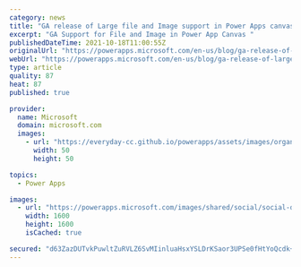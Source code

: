 ```yaml
---
category: news
title: "GA release of Large file and Image support in Power Apps canvas and UCI"
excerpt: "GA Support for File and Image in Power App Canvas "
publishedDateTime: 2021-10-18T11:00:55Z
originalUrl: "https://powerapps.microsoft.com/en-us/blog/ga-release-of-large-file-and-image-support-in-power-apps-canvas-and-uci/"
webUrl: "https://powerapps.microsoft.com/en-us/blog/ga-release-of-large-file-and-image-support-in-power-apps-canvas-and-uci/"
type: article
quality: 87
heat: 87
published: true

provider:
  name: Microsoft
  domain: microsoft.com
  images:
    - url: "https://everyday-cc.github.io/powerapps/assets/images/organizations/microsoft.com-50x50.jpg"
      width: 50
      height: 50

topics:
  - Power Apps

images:
  - url: "https://powerapps.microsoft.com/images/shared/social/social-default-image.png"
    width: 1600
    height: 1600
    isCached: true

secured: "d63ZazDUTvkPuwltZuRVLZ6SvMIinluaHsxYSLDrKSaor3UPSe0fHtYoQcdk+mMekj/VhSfKrGuB6vIE7C2SN93/C4UGEPFxyMNO9SH9qMZ/utyr9qAa+fqu3B/RioldRtLfE+pGjR472pvNMfrvrtI8W1S6IQxiamixXckG5sB54rHgtLfBA6eeF2S4e+lInEpk5n4CM19AKkPH1Bmr/ShUNuTz6EG9J9nGSxcSCwdFpbs7MubmJ/NRqJ9WtwKAzllAiS8OarBovxTrIgpfBoLxASEbUFhrNkJsoEQgLqauTu8+j7XMgdbyqyYhMQXDOgJZkMzjYB0RG6NZ1aajN9IwyWNIAE0DP52Hdzvx/iA=;5oAr3Sun9yYAp3JlRA4Rug=="
---
```


